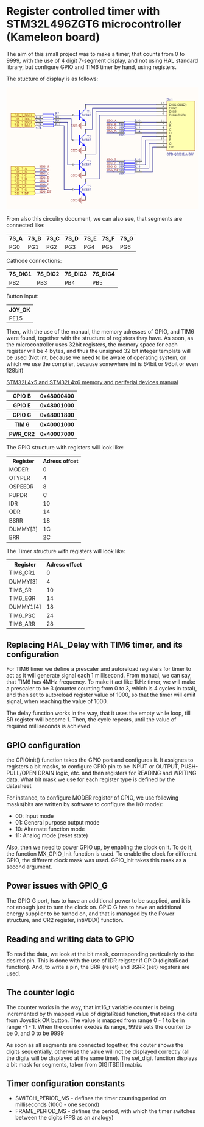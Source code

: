 <h1>Register controlled timer with STM32L496ZGT6 microcontroller (Kameleon board)</h1>

<p>The aim of this small project was to make a timer, that counts from 0 to 9999, with the use of 4 digit 7-segment display, and not using HAL standard library, but configure GPIO and TIM6 timer by hand, using registers.</p>
<p>The stucture of display is as follows:</p>
<img src="images_7s/segment.png"/>
<p>From also this circuitry document, we can also see, that segments are connected like:</p>
<table>
  <tr>
    <th>7S_A</th>
    <th>7S_B</th>
    <th>7S_C</th>
    <th>7S_D</th>
    <th>7S_E</th>
    <th>7S_F</th>
    <th>7S_G</th>
  </tr>
  <tr>
    <td>PG0</td>
    <td>PG1</td>
    <td>PG2</td>
    <td>PG3</td>
    <td>PG4</td>
    <td>PG5</td>
    <td>PG6</td>
  </tr>
</table>

<p>Cathode connections:</p>
<table>
  <tr>
    <th>7S_DIG1</th>
    <th>7S_DIG2</th>
    <th>7S_DIG3</th>
    <th>7S_DIG4</th>
  </tr>
  <tr>
    <td>PB2</td>
    <td>PB3</td>
    <td>PB4</td>
    <td>PB5</td>
  </tr>
</table>

<p>Button input:</p>
<table>
  <tr>
    <th>JOY_OK</th>
  </tr>
  <tr>
    <td>PE15</td>
  </tr>
</table>

<p>Then, with the use of the manual, the memory adresses of GPIO, and TIM6 were found, together with the structure of registers thay have. As soon, as the microcontroller uses 32bit registers, the memory space for each register will be 4 bytes, and thus the unsigned 32 bit integer template will be used (Not int, because we need to be aware of operating system, on which we use the compiler, because somewhere int is 64bit or 96bit or even 128bit)</p>

<a href="https://kameleonboard.org/wp-content/uploads/STM32L496ZGT6-Reference-Manual.pdf">STM32L4x5 and STM32L4x6 memory and periferial devices manual</a>

<table>
  <tr>
    <th>GPIO B</th>
    <th>0x48000400</th>
  </tr>
  <tr>
    <th>GPIO E</th>
    <th>0x48001000</th>
  </tr>
  <tr>
    <th>GPIO G</th>
    <th>0x48001800</th>
  </tr>
  <tr>
    <th>TIM 6</th>
    <th>0x40001000</th>
  </tr>
  <tr>
    <th>PWR_CR2</th>
    <th>0x40007000</th>
  </tr>
</table>

<p>The GPIO structure with registers will look like:</p>
<table>
  <tr>
    <th>Register</th>
    <th>Adress offcet</th>
  </tr>
  <tr>
    <td>MODER</td>
    <td>0</td>
  </tr>
  <tr>
    <td>OTYPER</td>
    <td>4</td>
  </tr>
  <tr>
    <td>OSPEEDR</td>
    <td>8</td>
  </tr>
  <tr>
    <td>PUPDR</td>
    <td>C</td>
  </tr>
  <tr>
    <td>IDR</td>
    <td>10</td>
  </tr>
  <tr>
    <td>ODR</td>
    <td>14</td>
  </tr>
  <tr>
    <td>BSRR</td>
    <td>18</td>
  </tr>
  <tr>
    <td>DUMMY[3]</td>
    <td>1C</td>
  </tr>
  <tr>
    <td>BRR</td>
    <td>2C</td>
  </tr>
</table>

<p>The Timer structure with registers will look like:</p>
<table>
  <tr>
    <th>Register</th>
    <th>Adress offcet</th>
  </tr>
  <tr>
    <td>TIM6_CR1</td>
    <td>0</td>
  </tr>
  <tr>
    <td>DUMMY[3]</td>
    <td>4</td>
  </tr>
  <tr>
    <td>TIM6_SR</td>
    <td>10</td>
  </tr>
  <tr>
    <td>TIM6_EGR</td>
    <td>14</td>
  </tr>
  <tr>
    <td>DUMMY1[4]</td>
    <td>18</td>
  </tr>
  <tr>
    <td>TIM6_PSC</td>
    <td>24</td>
  </tr>
  <tr>
    <td>TIM6_ARR</td>
    <td>28</td>
  </tr>
</table>

<h2>Replacing HAL_Delay with TIM6 timer, and its configuration</h2>
<p>For TIM6 timer we define a prescaler and autoreload registers for timer to act as it will generate signal each 1 millisecond. From manual, we can say, that TIM6 has 4MHz frequency. To make it act like 1kHz timer, we will make a prescaler to be 3 (counter counting from 0 to 3, which is 4 cycles in total), and then set to autoreload register value of 1000, so that the timer will emiit signal, when reaching the value of 1000.</p>
<p>The delay function works in the way, that it uses the empty while loop, till SR register will become 1. Then, the cycle repeats, until the value of required milliseconds is achieved</p>
<h2>GPIO configuration</h2>
<p>the GPIOinit() function takes the GPIO port and configures it. It assignes to registers a bit masks, to configure GPIO pin to be INPUT or OUTPUT, PUSH-PULL/OPEN DRAIN logic, etc. and then registers for READING and WRITING data. What bit mask we use for each register type is defined by the datasheet</p>
<p>For instance, to configure MODER register of GPIO, we use following masks(bits are written by software to configure the I/O mode):</p>
<ul>
  <li>00: Input mode</li>
  <li>01: General purpose output mode</li>
  <li>10: Alternate function mode</li>
  <li>11: Analog mode (reset state)</li>
</ul>
<p>Also, then we need to power GPIO up, by enabling the clock on it. To do it, the function MX_GPIO_Init function is used. To enable the clock for different GPIO, the different clock mask was used. GPIO_init takes this mask as a second argument.</p>
<h2>Power issues with GPIO_G</h2>
<p>The GPIO G port, has to have an additional power to be supplied, and it is not enough just to turn the clock on. GPIO G has to have an additional energy supplier to be turned on, and that is managed by the Power structure, and CR2 register, intiVDD() function.</p>
<h2>Reading and writing data to GPIO</h2>
<p>To read the data, we look at the bit mask, corresponding particularly to the desired pin. This is done with the use of IDR reigster if GPIO (digitalRead function). And, to write a pin, the BRR (reset) and BSRR (set) regsters are used.</p>
<h2>The counter logic</h2>
<p>The counter works in the way, that int16_t variable counter is being incremented by th mapped value of digitalRead function, that reads the data from Joystick OK button. The value is mapped from range 0 - 1 to be in range -1 - 1. When the counter exedes its range, 9999 sets the counter to be 0, and 0 to be 9999</p>
<p>As soon as all segments are connected together, the couter shows the digits sequentially, otherwise the value will not be displayed correctly (all the digits will be displayed at the same time). The set_digit function displays a bit mask for segments, taken from DIGITS[][] matrix.</p>
<h2>Timer configuration constants</h2>
<ul>
  <li>SWITCH_PERIOD_MS - defines the timer counting period on milliseconds (1000 - one second)</li>
  <li>FRAME_PERIOD_MS - defines the period, with which the timer switches between the digits (FPS as an analogy)</li>
</ul>

